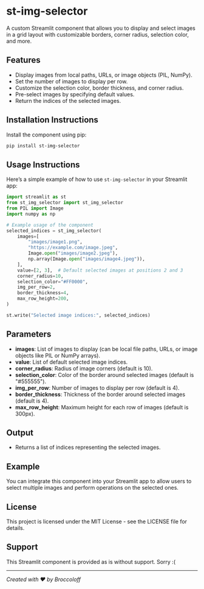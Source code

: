 
# st-img-selector

A custom Streamlit component that allows you to display and select images in a grid layout with customizable borders, corner radius, selection color, and more.

## Features

- Display images from local paths, URLs, or image objects (PIL, NumPy).
- Set the number of images to display per row.
- Customize the selection color, border thickness, and corner radius.
- Pre-select images by specifying default values.
- Return the indices of the selected images.

## Installation Instructions

Install the component using pip:

```sh
pip install st-img-selector
```

## Usage Instructions

Here’s a simple example of how to use `st-img-selector` in your Streamlit app:

```python
import streamlit as st
from st_img_selector import st_img_selector
from PIL import Image
import numpy as np

# Example usage of the component
selected_indices = st_img_selector(
    images=[
        "images/image1.png",
        "https://example.com/image.jpeg",
        Image.open("images/image2.jpeg"),
        np.array(Image.open("images/image4.jpeg")),
    ],
    value=[2, 3],  # Default selected images at positions 2 and 3
    corner_radius=10,
    selection_color="#FF0000",
    img_per_row=2,
    border_thickness=4,
    max_row_height=200,
)

st.write("Selected image indices:", selected_indices)
```

## Parameters

- **images**: List of images to display (can be local file paths, URLs, or image objects like PIL or NumPy arrays).
- **value**: List of default selected image indices.
- **corner_radius**: Radius of image corners (default is 10).
- **selection_color**: Color of the border around selected images (default is "#555555").
- **img_per_row**: Number of images to display per row (default is 4).
- **border_thickness**: Thickness of the border around selected images (default is 4).
- **max_row_height**: Maximum height for each row of images (default is 300px).

## Output

- Returns a list of indices representing the selected images.

## Example

You can integrate this component into your Streamlit app to allow users to select multiple images and perform operations on the selected ones.

## License

This project is licensed under the MIT License - see the LICENSE file for details.

## Support

This Streamlit component is provided as is without support. Sorry :(

---

*Created with ❤️ by Broccoloff*
